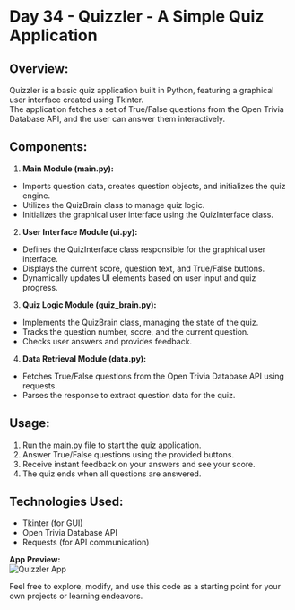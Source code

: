 # Day 34 - Quizzler - A Simple Quiz Application

## Overview:
Quizzler is a basic quiz application built in Python, featuring a graphical user interface created using Tkinter.  
The application fetches a set of True/False questions from the Open Trivia Database API, and the user can answer them interactively.

## Components:
1. **Main Module (main.py):**
- Imports question data, creates question objects, and initializes the quiz engine.
- Utilizes the QuizBrain class to manage quiz logic.
- Initializes the graphical user interface using the QuizInterface class.
2. **User Interface Module (ui.py):**
- Defines the QuizInterface class responsible for the graphical user interface.
- Displays the current score, question text, and True/False buttons.
- Dynamically updates UI elements based on user input and quiz progress.
3. **Quiz Logic Module (quiz_brain.py):**
- Implements the QuizBrain class, managing the state of the quiz.
- Tracks the question number, score, and the current question.
- Checks user answers and provides feedback.
4. **Data Retrieval Module (data.py):**
- Fetches True/False questions from the Open Trivia Database API using requests.
- Parses the response to extract question data for the quiz.

## Usage:
1. Run the main.py file to start the quiz application.
2. Answer True/False questions using the provided buttons.
3. Receive instant feedback on your answers and see your score.
4. The quiz ends when all questions are answered.

## Technologies Used:
- Tkinter (for GUI)
- Open Trivia Database API
- Requests (for API communication)

**App Preview:**  
![Quizzler App](https://github.com/JonatasViscaino/100-days-of-code-Python/assets/121301717/aa7b410d-f755-435e-b6b6-c1fa64799521)

Feel free to explore, modify, and use this code as a starting point for your own projects or learning endeavors.
